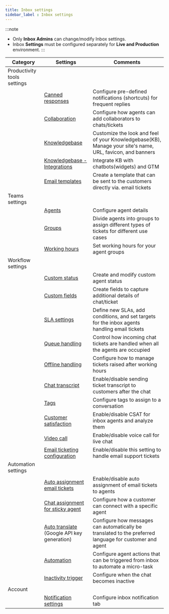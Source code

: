```yaml
---
title: Inbox settings 
sidebar_label : Inbox settings 
---
```


:::note 
- Only **Inbox Admins** can change/modify Inbox settings.    
- Inbox **Settings** must be configured separately for **Live and Production** environment.
:::



| Category | Settings | Comments |
| -------- | -------- | -------- |
| Productivity tools settings|||
||[Canned responses](https://docs.yellow.ai/docs/platform_concepts/inbox/inbox-settings/productivitytools/canned-responses)|Configure pre-defined notifications (shortcuts) for frequent replies|
||[Collaboration](https://docs.yellow.ai/docs/platform_concepts/inbox/inbox-settings/productivitytools/collaboration)|Configure how agents can add collaborators to chats/tickets|
||[Knowledgebase](https://docs.yellow.ai/docs/platform_concepts/inbox/inbox-settings/productivitytools/connecttosubdomain)|Customize the look and feel of your Knowledgebase(KB), Manage your site's name, URL, favicon, and banners|
||[Knowledgebase - Integrations](https://docs.yellow.ai/docs/platform_concepts/inbox/inbox-settings/productivitytools/kb_integrations)|Integrate KB with chatbots(widgets) and GTM|
||[Email templates](https://docs.yellow.ai/docs/platform_concepts/inbox/inbox-settings/productivitytools/emailtempalte)|Create a template that can be sent to the customers directly via. email tickets|
|Teams settings|||
||[Agents](https://docs.yellow.ai/docs/platform_concepts/inbox/inbox-settings/team/agents)|Configure agent details|
||[Groups](https://docs.yellow.ai/docs/platform_concepts/inbox/inbox-settings/team/groups)|Divide agents into groups to assign different types of tickets for different use cases|
||[Working hours](https://docs.yellow.ai/docs/platform_concepts/inbox/inbox-settings/team/chat_working_hours)|Set working hours for your agent groups|
|Workflow settings|||
||[Custom status](https://docs.yellow.ai/docs/platform_concepts/inbox/inbox-settings/workflows/custom-status)|Create and modify custom agent status|
||[Custom fields](https://docs.yellow.ai/docs/platform_concepts/inbox/inbox-settings/workflows/chat_custom_fields)|Create fields to capture additional details of chat/ticket|
||[SLA settings](https://docs.yellow.ai/docs/platform_concepts/inbox/inbox-settings/workflows/sla)|Define new SLAs, add conditions, and set targets for the inbox agents handling email tickets|
||[Queue handling](https://docs.yellow.ai/docs/platform_concepts/inbox/inbox-settings/workflows/chat-queue)|Control how incoming chat tickets are handled when all the agents are occupied|
||[Offline handling](https://docs.yellow.ai/docs/platform_concepts/inbox/inbox-settings/workflows/offline-chat)|Configure how to manage tickets raised after working hours|
||[Chat transcript](https://docs.yellow.ai/docs/platform_concepts/inbox/inbox-settings/workflows/chattranscript)|Enable/disable sending ticket transcript to customers after the chat|
||[Tags](https://docs.yellow.ai/docs/platform_concepts/inbox/inbox-settings/workflows/tags)|Configure tags to assign to a conversation|
||[Customer satisfaction](https://docs.yellow.ai/docs/platform_concepts/inbox/inbox-settings/workflows/csat)|Enable/disable CSAT for inbox agents and analyze them|
||[Video call](https://docs.yellow.ai/docs/platform_concepts/inbox/inbox-settings/workflows/video-call-settings)|Enable/disable voice call for live chat|
||[Email ticketing configuration](https://docs.yellow.ai/docs/platform_concepts/inbox/inbox-settings/workflows/emailticketing)| Enable/disable this setting to handle email support tickets|
|Automation settings|||
||[Auto assignment email tickets](https://docs.yellow.ai/docs/platform_concepts/inbox/inbox-settings/automation/tickets-assignment-logic)|Enable/disable auto assignment of email tickets to agents|
||[Chat assignment for sticky agent](https://docs.yellow.ai/docs/platform_concepts/inbox/inbox-settings/automation/stickyagent)|Configure how a customer can connect with a specific agent|
||[Auto translate](https://docs.yellow.ai/docs/platform_concepts/inbox/inbox-settings/automation/chat_auto_translate) (Google API key generation)|Configure how messages can automatically be translated to the preferred language for customer and agent|
||[Automation](https://docs.yellow.ai/docs/platform_concepts/inbox/inbox-settings/automation/agent-actions)| Configure agent actions that can be triggered from inbox to automate a micro-task|
||[Inactivity trigger](https://docs.yellow.ai/docs/platform_concepts/inbox/inbox-settings/automation/chat-timeout)|Configure when the chat becomes inactive|
|Account|||
||[Notification settings](https://docs.yellow.ai/docs/platform_concepts/inbox/inbox-settings/account/notification)|Configure inbox notification tab|